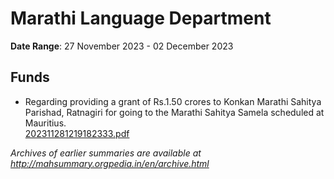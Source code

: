 # Marathi Language Department

**Date Range**: 27 November 2023 - 02 December 2023


## Funds
- Regarding providing a grant of Rs.1.50 crores to Konkan Marathi Sahitya Parishad, Ratnagiri for going to the Marathi Sahitya Samela scheduled at Mauritius.\
  [202311281219182333.pdf](https://gr.maharashtra.gov.in/Site/Upload/Government%20Resolutions/English/202311281219182333.pdf)


*Archives of earlier summaries are available at http://mahsummary.orgpedia.in/en/archive.html*